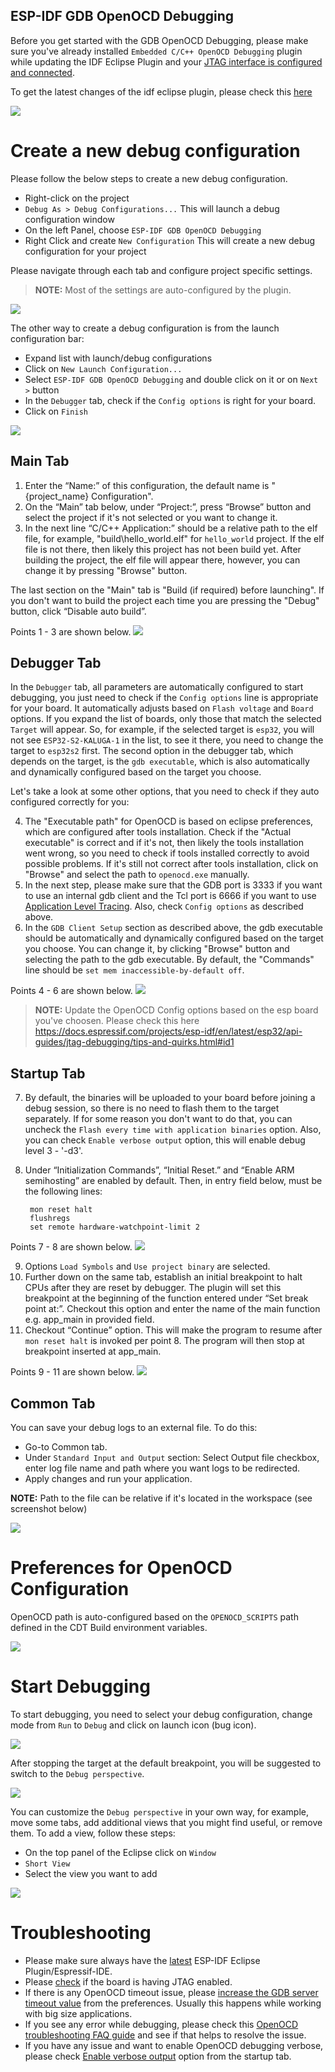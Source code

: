 ## ESP-IDF GDB OpenOCD Debugging

Before you get started with the GDB OpenOCD Debugging, please make sure you've already installed `Embedded C/C++ OpenOCD Debugging` plugin while updating the IDF Eclipse Plugin and your [JTAG interface is configured and connected](https://docs.espressif.com/projects/esp-idf/en/latest/esp32/api-guides/jtag-debugging/index.html#configure-and-connect-jtag-interface).

To get the latest changes of the idf eclipse plugin, please check this [here](https://github.com/espressif/idf-eclipse-plugin#GettingStarted)

![](images/OpenOCDDebug_1.png)

# Create a new debug configuration
Please follow the below steps to create a new debug configuration.
* Right-click on the project
* `Debug As > Debug Configurations...` This will launch a debug configuration window
* On the left Panel, choose `ESP-IDF GDB OpenOCD Debugging`
* Right Click and create `New Configuration` This will create a new debug configuration for your project

Please navigate through each tab and configure project specific settings. 
> **NOTE:**  Most of the settings are auto-configured by the plugin.

![](images/OpenOCDDebug_4.png)


The other way to create a debug configuration is from the launch configuration bar:
* Expand list with launch/debug configurations 
* Click on `New Launch Configuration...`
* Select `ESP-IDF GDB OpenOCD Debugging` and double click on it or on `Next >` button
* In the `Debugger` tab, check if the `Config options` is right for your board.
* Click on `Finish` 

![](images/OpenOCDDebug_9.png)
## Main Tab 
1. Enter the “Name:” of this configuration, the default name is "{project_name} Configuration".
2. On the “Main” tab below, under “Project:”, press “Browse” button and select the project if it's not selected or you want to change it.
3. In the next line “C/C++ Application:” should be a relative path to the elf file, for example, "build\hello_world.elf" for `hello_world` project. If the elf file is not there, then likely this project has not been build yet. After building the project, the elf file will appear there, however, you can change it by pressing "Browse" button.

The last section on the "Main" tab is "Build (if required) before launching". If you don't want to build the project each time you are pressing the "Debug" button, click “Disable auto build”.

Points 1 - 3 are shown below.
![](images/OpenOCDDebug_5.png)

## Debugger Tab
In the `Debugger` tab, all parameters are automatically configured to start debugging, you just need to check if the `Config options` line is appropriate for your board. It automatically adjusts based on `Flash voltage` and `Board` options. If you expand the list of boards, only those that match the selected `Target` will appear. So, for example, if the selected target is `esp32`, you will not see `ESP32-S2-KALUGA-1` in the list, to see it there, you need to change the target to `esp32s2` first. The second option in the debugger tab, which depends on the target, is the `gdb executable`, which is also automatically and dynamically configured based on the target you choose.

Let's take a look at some other options, that you need to check if they auto configured correctly for you:

4. The "Executable path" for OpenOCD is based on eclipse preferences, which are configured after tools installation. Check if the "Actual executable" is correct and if it's not, then likely the tools installation went wrong, so you need to check if tools installed correctly to avoid possible problems. If it's still not correct after tools installation, click on "Browse" and select the path to `openocd.exe` manually.
5. In the next step, please make sure that the GDB port is 3333 if you want to use an internal gdb client and the Tcl port is 6666 if you want to use [Application Level Tracing](https://github.com/espressif/idf-eclipse-plugin#application-level-tracing). Also, check `Config options` as described above.
6. In the `GDB Client Setup` section as described above, the gdb executable should be automatically and dynamically configured based on the target you choose. You can change it, by clicking "Browse" button and selecting the path to the gdb executable. By default, the "Commands" line should be `set mem inaccessible-by-default off`.

Points 4 - 6 are shown below.
![](images/OpenOCDDebug_6.png)

> **NOTE:**  Update the OpenOCD Config options based on the esp board you've choosen. Please check this here https://docs.espressif.com/projects/esp-idf/en/latest/esp32/api-guides/jtag-debugging/tips-and-quirks.html#id1

## Startup Tab

7. By default, the binaries will be uploaded to your board before joining a debug session, so there is no need to flash them to the target separately. If for some reason you don't want to do that, you can uncheck the `Flash every time with application binaries` option. Also, you can check `Enable verbose output` option, this will enable debug level 3 - '-d3'.
8. Under “Initialization Commands”,  “Initial Reset.” and “Enable ARM semihosting” are enabled by default. Then, in entry field below,  must be the following lines:

		mon reset halt
		flushregs
		set remote hardware-watchpoint-limit 2
Points 7 - 8 are shown below.
![](images/OpenOCDDebug_7.png)

9. Options `Load Symbols` and `Use project binary` are selected.
10. Further down on the same tab, establish an initial breakpoint to halt CPUs after they are reset by debugger. The plugin will set this breakpoint at the beginning of the function entered under “Set break point at:”. Checkout this option and enter the name of the main function e.g. app_main in provided field.
11. Checkout “Continue” option. This will make the program to resume after `mon reset halt` is invoked per point 8. The program will then stop at breakpoint inserted at app_main.

Points 9 - 11 are shown below.
![](images/OpenOCDDebug_8.png)

## Common Tab

You can save your debug logs to an external file. To do this:
* Go-to Common tab.
* Under `Standard Input and Output` section: Select Output file checkbox, enter log file name and path where you want logs to be redirected.
* Apply changes and run your application.

 **NOTE:** Path to the file can be relative if it's located in the workspace (see screenshot below)
 
 ![](images/OpenOCDDebug_13.png)
 
# Preferences for OpenOCD Configuration
OpenOCD path is auto-configured based on the `OPENOCD_SCRIPTS` path defined in the CDT Build environment variables.

![](images/OpenOCDDebug_2.png)
# Start Debugging

To start debugging, you need to select your debug configuration, change mode from `Run` to `Debug` and click on launch icon (bug icon).

![](images/OpenOCDDebug_10.png)

After stopping the target at the default breakpoint, you will be suggested to switch to the `Debug perspective`.

![](images/OpenOCDDebug_11.png)

You can customize the `Debug perspective` in your own way, for example, move some tabs, add additional views that you might find useful, or remove them. To add a view, follow these steps:
* On the top panel of the Eclipse click on `Window`
* `Short View`
* Select the view you want to add

![](images/OpenOCDDebug_12.png)

# Troubleshooting
* Please make sure always have the [latest](https://github.com/espressif/idf-eclipse-plugin/releases/) ESP-IDF Eclipse Plugin/Espressif-IDE.
* Please [check](https://docs.espressif.com/projects/esp-idf/en/latest/esp32/api-guides/jtag-debugging/index.html#selecting-jtag-adapter) if the board is having JTAG enabled.
* If there is any OpenOCD timeout issue, please [increase the GDB server timeout value](https://www.esp32.com/viewtopic.php?f=40&t=36164#p122701) from the preferences. Usually this happens while working with big size applications.
* If you see any error while debugging, please check this [OpenOCD troubleshooting FAQ guide](https://github.com/espressif/openocd-esp32/wiki/Troubleshooting-FAQ) and see if that helps to resolve the issue.
* If you have any issue and want to enable OpenOCD debugging verbose, please check [Enable verbose output](https://github.com/espressif/idf-eclipse-plugin/blob/master/docs/OpenOCD%20Debugging.md#startup-tab) option from the startup tab. 

